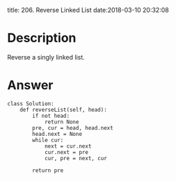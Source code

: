 title: 206. Reverse Linked List
date:2018-03-10 20:32:08

# Description
Reverse a singly linked list.
# Answer
```python3
class Solution:
    def reverseList(self, head):
        if not head:
            return None
        pre, cur = head, head.next
        head.next = None
        while cur:
            next = cur.next
            cur.next = pre
            cur, pre = next, cur
            
        return pre
```